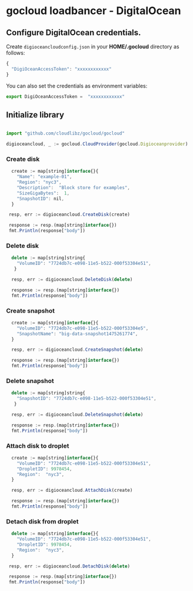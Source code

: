 # gocloud loadbancer - DigitalOcean

## Configure DigitalOcean credentials.

Create `digioceancloudconfig.json` in your <b>HOME/.gocloud</b> directory as follows:
```js
{
  "DigiOceanAccessToken": "xxxxxxxxxxxx"
}
```

You can also set the credentials as environment variables:
```js
export DigiOceanAccessToken =  "xxxxxxxxxxxx"
```


## Initialize library

```js

import "github.com/cloudlibz/gocloud/gocloud"

digioceancloud, _ := gocloud.CloudProvider(gocloud.Digioceanprovider)
```

### Create disk

```js
  create := map[string]interface{}{
    "Name": "example-01",
    "Region": "nyc3",
    "Description":  "Block store for examples",
    "SizeGigaBytes":  1,
    "SnapshotID": nil,
  }

 resp, err := digioceancloud.CreateDisk(create)

 response := resp.(map[string]interface{})
 fmt.Println(response["body"])
```

### Delete disk

```js
  delete := map[string]string{
    "VolumeID": "7724db7c-e098-11e5-b522-000f53304e51",
   }

  resp, err := digioceancloud.DeleteDisk(delete)

  response := resp.(map[string]interface{})
  fmt.Println(response["body"])
```

### Create snapshot

```js
  create := map[string]interface{}{
    "VolumeID": "7724db7c-e098-11e5-b522-000f53304e5",
    "SnapshotName": "big-data-snapshot1475261774",
  }

  resp, err := digioceancloud.CreateSnapshot(delete)

  response := resp.(map[string]interface{})
  fmt.Println(response["body"])
```

### Delete snapshot

```js
  delete := map[string]string{
    "SnapshotID": "7724db7c-e098-11e5-b522-000f53304e51",
   }

  resp, err := digioceancloud.DeleteSnapshot(delete)

  response := resp.(map[string]interface{})
  fmt.Println(response["body"])
```

### Attach disk to droplet

```js
  create := map[string]interface{}{
    "VolumeID": "7724db7c-e098-11e5-b522-000f53304e51",
    "DropletID": 9978454,
    "Region":  "nyc3",
  }

  resp, err := digioceancloud.AttachDisk(create)

  response := resp.(map[string]interface{})
  fmt.Println(response["body"])
```

### Detach disk from droplet

```js
  delete := map[string]interface{}{
    "VolumeID": "7724db7c-e098-11e5-b522-000f53304e51",
    "DropletID": 9978454,
    "Region":  "nyc3",
  }

 resp, err := digioceancloud.DetachDisk(delete)

 response := resp.(map[string]interface{})
 fmt.Println(response["body"])
```
